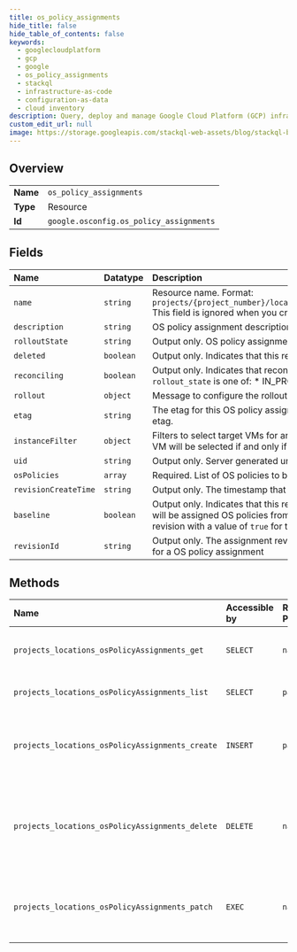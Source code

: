 ```yaml
---
title: os_policy_assignments
hide_title: false
hide_table_of_contents: false
keywords:
  - googlecloudplatform
  - gcp
  - google
  - os_policy_assignments
  - stackql
  - infrastructure-as-code
  - configuration-as-data
  - cloud inventory
description: Query, deploy and manage Google Cloud Platform (GCP) infrastructure and resources using SQL
custom_edit_url: null
image: https://storage.googleapis.com/stackql-web-assets/blog/stackql-blog-post-featured-image.png
---
```

  
    

## Overview
<table><tbody>
<tr><td><b>Name</b></td><td><code>os_policy_assignments</code></td></tr>
<tr><td><b>Type</b></td><td>Resource</td></tr>
<tr><td><b>Id</b></td><td><code>google.osconfig.os_policy_assignments</code></td></tr>
</tbody></table>

## Fields
| Name | Datatype | Description |
|:-----|:---------|:------------|
| `name` | `string` | Resource name. Format: `projects/{project_number}/locations/{location}/osPolicyAssignments/{os_policy_assignment_id}` This field is ignored when you create an OS policy assignment. |
| `description` | `string` | OS policy assignment description. Length of the description is limited to 1024 characters. |
| `rolloutState` | `string` | Output only. OS policy assignment rollout state |
| `deleted` | `boolean` | Output only. Indicates that this revision deletes the OS policy assignment. |
| `reconciling` | `boolean` | Output only. Indicates that reconciliation is in progress for the revision. This value is `true` when the `rollout_state` is one of: * IN_PROGRESS * CANCELLING |
| `rollout` | `object` | Message to configure the rollout at the zonal level for the OS policy assignment. |
| `etag` | `string` | The etag for this OS policy assignment. If this is provided on update, it must match the server's etag. |
| `instanceFilter` | `object` | Filters to select target VMs for an assignment. If more than one filter criteria is specified below, a VM will be selected if and only if it satisfies all of them. |
| `uid` | `string` | Output only. Server generated unique id for the OS policy assignment resource. |
| `osPolicies` | `array` | Required. List of OS policies to be applied to the VMs. |
| `revisionCreateTime` | `string` | Output only. The timestamp that the revision was created. |
| `baseline` | `boolean` | Output only. Indicates that this revision has been successfully rolled out in this zone and new VMs will be assigned OS policies from this revision. For a given OS policy assignment, there is only one revision with a value of `true` for this field. |
| `revisionId` | `string` | Output only. The assignment revision ID A new revision is committed whenever a rollout is triggered for a OS policy assignment |
## Methods
| Name | Accessible by | Required Params | Description |
|:-----|:--------------|:----------------|:------------|
| `projects_locations_osPolicyAssignments_get` | `SELECT` | `name` | Retrieve an existing OS policy assignment. This method always returns the latest revision. In order to retrieve a previous revision of the assignment, also provide the revision ID in the `name` parameter. |
| `projects_locations_osPolicyAssignments_list` | `SELECT` | `parent` | List the OS policy assignments under the parent resource. For each OS policy assignment, the latest revision is returned. |
| `projects_locations_osPolicyAssignments_create` | `INSERT` | `parent` | Create an OS policy assignment. This method also creates the first revision of the OS policy assignment. This method returns a long running operation (LRO) that contains the rollout details. The rollout can be cancelled by cancelling the LRO. For more information, see [Method: projects.locations.osPolicyAssignments.operations.cancel](https://cloud.google.com/compute/docs/osconfig/rest/v1/projects.locations.osPolicyAssignments.operations/cancel). |
| `projects_locations_osPolicyAssignments_delete` | `DELETE` | `name` | Delete the OS policy assignment. This method creates a new revision of the OS policy assignment. This method returns a long running operation (LRO) that contains the rollout details. The rollout can be cancelled by cancelling the LRO. If the LRO completes and is not cancelled, all revisions associated with the OS policy assignment are deleted. For more information, see [Method: projects.locations.osPolicyAssignments.operations.cancel](https://cloud.google.com/compute/docs/osconfig/rest/v1/projects.locations.osPolicyAssignments.operations/cancel). |
| `projects_locations_osPolicyAssignments_patch` | `EXEC` | `name` | Update an existing OS policy assignment. This method creates a new revision of the OS policy assignment. This method returns a long running operation (LRO) that contains the rollout details. The rollout can be cancelled by cancelling the LRO. For more information, see [Method: projects.locations.osPolicyAssignments.operations.cancel](https://cloud.google.com/compute/docs/osconfig/rest/v1/projects.locations.osPolicyAssignments.operations/cancel). |
